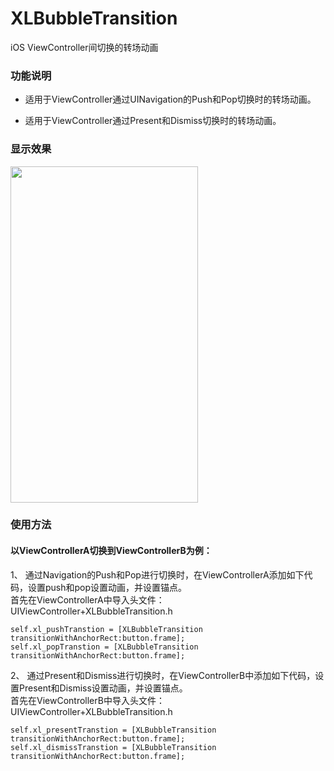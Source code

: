 # XLBubbleTransition

iOS ViewController间切换的转场动画

### 功能说明

* 适用于ViewController通过UINavigation的Push和Pop切换时的转场动画。

* 适用于ViewController通过Present和Dismiss切换时的转场动画。

### 显示效果

<img src="https://github.com/mengxianliang/XLBubbleTransition/blob/master/GIF/1.gif" width=300 height=538 />

### 使用方法

#### 以ViewControllerA切换到ViewControllerB为例：

1、 通过Navigation的Push和Pop进行切换时，在ViewControllerA添加如下代码，设置push和pop设置动画，并设置锚点。
<br>
首先在ViewControllerA中导入头文件：UIViewController+XLBubbleTransition.h

```objc
self.xl_pushTranstion = [XLBubbleTransition transitionWithAnchorRect:button.frame];
self.xl_popTranstion = [XLBubbleTransition transitionWithAnchorRect:button.frame];
```

2、 通过Present和Dismiss进行切换时，在ViewControllerB中添加如下代码，设置Present和Dismiss设置动画，并设置锚点。
<br>
首先在ViewControllerB中导入头文件：UIViewController+XLBubbleTransition.h

```objc
self.xl_presentTranstion = [XLBubbleTransition transitionWithAnchorRect:button.frame];
self.xl_dismissTranstion = [XLBubbleTransition transitionWithAnchorRect:button.frame];
```
